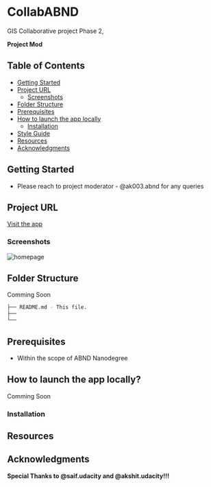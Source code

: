 # CollabABND

GIS Collaborative project Phase 2,

**Project Mod**


## Table of Contents

- [Getting Started](#getting-started)
- [Project URL](#project-url)
  - [Screenshots](#screenshots)
- [Folder Structure](#folder-structure)
- [Prerequisites](#prerequisites)
- [How to launch the app locally](#how-to-launch-the-app-locally)
  - [Installation](#installation)
- [Style Guide](#style-guide)
- [Resources](#resources)
- [Acknowledgments](#acknowledgments)

## Getting Started
- Please reach to project moderator - @ak003.abnd for any queries

## Project URL
[Visit the app](#)

### Screenshots
![homepage](#)

## Folder Structure
Comming Soon
```bash
├── README.md - This file.
├── 
└── 
```

## Prerequisites
* Within the scope of ABND Nanodegree

## How to launch the app locally?
Comming Soon
### Installation

## Resources

## Acknowledgments
**Special Thanks to @saif.udacity and @akshit.udacity!!!**

